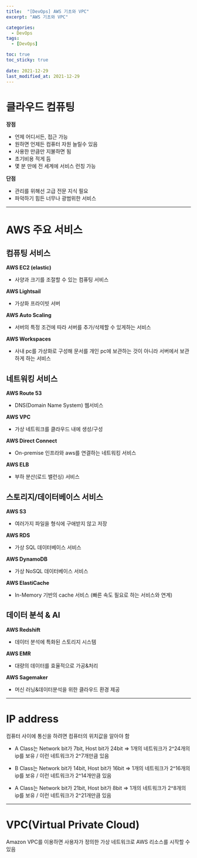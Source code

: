 ```yaml
---
title:  "[DevOps] AWS 기초와 VPC"
excerpt: "AWS 기초와 VPC"

categories:
  - DevOps
tags:
  - [DevOps]

toc: true
toc_sticky: true
 
date: 2021-12-29
last_modified_at: 2021-12-29
---
```

# 클라우드 컴퓨팅
__장점__
- 언제 어디서든, 접근 가능
- 원하면 언제든 컴퓨터 자원 늘릴수 있음
- 사용한 만큼만 지불하면 됨
- 초기비용 적게 듬
- 몇 분 만에 전 세계에 서비스 런칭 가능

__단점__
- 관리를 위해선 고급 전문 지식 필요
- 파악하기 힘든 너무나 광범위한 서비스  


---


  
# AWS 주요 서비스
## 컴퓨팅 서비스
__AWS EC2 (elastic)__
- 사양과 크기를 조절할 수 있는 컴퓨팅 서비스

__AWS Lightsail__
- 가상화 프라이빗 서버

__AWS Auto Scaling__
- 서버의 특정 조건에 따라 서버를 추가/삭제할 수 있게하는 서비스

__AWS Workspaces__
- 사내 pc를 가상화로 구성해 문서를 개인 pc에 보관하는 것이 아니라 서버에서 보관하게 하는 서비스


## 네트워킹 서비스
__AWS Route 53__
- DNS(Domain Name System) 웹서비스

__AWS VPC__
- 가상 네트워크를 클라우드 내에 생성/구성

__AWS Direct Connect__
- On-premise 인프라와 aws를 연결하는 네트워킹 서비스

__AWS ELB__
- 부하 분산(로드 밸런싱) 서비스

## 스토리지/데이터베이스 서비스
__AWS S3__
- 여러가지 파일을 형식에 구애받지 않고 저장

__AWS RDS__
- 가상 SQL 데이터베이스 서비스

__AWS DynamoDB__
- 가상 NoSQL 데이터베이스 서비스

__AWS ElastiCache__
- In-Memory 기반의 cache 서비스 (빠른 속도 필요로 하는 서비스와 연계)

## 데이터 분석 & AI
__AWS Redshift__
- 데이터 분석에 특화된 스토리지 시스템

__AWS EMR__
- 대량의 데이터를 효율적으로 가공&처리

__AWS Sagemaker__
- 머신 러닝&데이터분석을 위한 클라우드 환경 제공


---


# IP address
컴퓨터 사이에 통신을 하려면 컴퓨터의 위치값을 알아야 함
- A Class는 Network bit가 7bit, Host bit가 24bit
=> 1개의 네트워크가 2^24개의 ip를 보유 / 이런 네트워크가 2^7개만큼 있음

- B Class는 Network bit가 14bit, Host bit가 16bit
=> 1개의 네트워크가 2^16개의 ip를 보유 / 이런 네트워크가 2^14개만큼 있음

- A Class는 Network bit가 21bit, Host bit가 8bit
=> 1개의 네트워크가 2^8개의 ip를 보유 / 이런 네트워크가 2^21개만큼 있음


---


# VPC(Virtual Private Cloud)
Amazon VPC를 이용하면 사용자가 정의한 가상 네트워크로 AWS 리소스를 시작할 수 있음  
